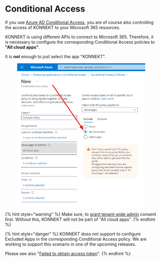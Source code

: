 # Conditional Access

If you use [Azure AD Conditional Access](https://learn.microsoft.com/en-us/azure/active-directory/conditional-access/overview), you are of course also controlling the access of KONNEKT to your Microsoft 365 resources.

KONNEKT is using different APIs to connect to Microsoft 365. Therefore, it is necessary to configure the corresponding Conditional Access policies to **"All cloud apps"**.&#x20;

It is **not** enough to just select the app "KONNEKT".

<figure><img src="../../.gitbook/assets/image (2) (1).png" alt=""><figcaption></figcaption></figure>

{% hint style="warning" %}
Make sure, to [grant tenant-wide admin](grant-admin-consent-in-enterprise-applications.md) consent first. Without this, KONNEKT will not be part of "All cloud apps".
{% endhint %}

{% hint style="danger" %}
KONNEKT does not support to configure Excluded Apps in the corresponding Conditional Access policy. We are working to support this scenario in one of the upcoming releases.

Please see also "[Failed to obtain access token](../../troubleshooting/failed-to-obtain-access-token.md)".
{% endhint %}
